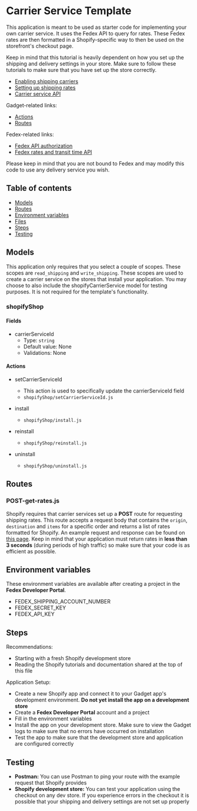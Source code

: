 # Carrier Service Template

This application is meant to be used as starter code for implementing your own carrier service. It uses the Fedex API to query for rates. These Fedex rates are then formatted in a Shopify-specific way to then be used on the storefront's checkout page.

Keep in mind that this tutorial is heavily dependent on how you set up the shipping and delivery settings in your store. Make sure to follow these tutorials to make sure that you have set up the store correctly.

- [Enabling shipping carriers](https://help.shopify.com/en/manual/shipping/setting-up-and-managing-your-shipping/enabling-shipping-carriers)
- [Setting up shipping rates](https://help.shopify.com/en/manual/shipping/setting-up-and-managing-your-shipping/setting-up-shipping-rates#create-calculated-shipping-rates)
- [Carrier service API](https://shopify.dev/docs/api/admin-rest/2023-07/resources/carrierservice)

Gadget-related links:

- [Actions](https://docs.gadget.dev/guides/actions#actions)
- [Routes](https://docs.gadget.dev/guides/http-routes/route-structure)

Fedex-related links:

- [Fedex API authorization](https://developer.fedex.com/api/en-us/catalog/authorization/v1/docs.html)
- [Fedex rates and transit time API](https://developer.fedex.com/api/en-us/catalog/rate/v1/docs.html)

Please keep in mind that you are not bound to Fedex and may modify this code to use any delivery service you wish.

## Table of contents

- [Models](#models)
- [Routes](#routes)
- [Environment variables](#environment-variables)
- [Files](#files)
- [Steps](#steps)
- [Testing](#testing)

## Models

This application only requires that you select a couple of scopes. These scopes are `read_shipping` and `write_shipping`. These scopes are used to create a carrier service on the stores that install your application. You may choose to also include the shopifyCarrierService model for testing purposes. It is not required for the template's functionality.

### shopifyShop

#### Fields

- carrierServiceId
  - Type: `string`
  - Default value: None
  - Validations: None

#### Actions

- setCarrierServiceId

  - This action is used to specifically update the carrierServiceId field
  - `shopifyShop/setCarrierServiceId.js`

- install

  - `shopifyShop/install.js`

- reinstall

  - `shopifyShop/reinstall.js`

- uninstall
  - `shopifyShop/uninstall.js`

## Routes

### POST-get-rates.js

Shopify requires that carrier services set up a **POST** route for requesting shipping rates. This route accepts a request body that contains the `origin`, `destination` and `items` for a specific order and returns a list of rates formatted for Shopify. An example request and response can be found on [this page](https://shopify.dev/docs/api/admin-rest/2023-07/resources/carrierservice). Keep in mind that your application must return rates in **less than 3 seconds** (during periods of high traffic) so make sure that your code is as efficient as possible.

## Environment variables

These environment variables are available after creating a project in the **Fedex Developer Portal**.

- FEDEX_SHIPPING_ACCOUNT_NUMBER
- FEDEX_SECRET_KEY
- FEDEX_API_KEY

## Steps

Recommendations:

- Starting with a fresh Shopify development store
- Reading the Shopify tutorials and documentation shared at the top of this file

Application Setup:

- Create a new Shopify app and connect it to your Gadget app's development environment. **Do not yet install the app on a development store**
- Create a **Fedex Developer Portal** account and a project
- Fill in the environment variables
- Install the app on your development store. Make sure to view the Gadget logs to make sure that no errors have occurred on installation
- Test the app to make sure that the development store and application are configured correctly

## Testing

- **Postman:** You can use Postman to ping your route with the example request that Shopify provides
- **Shopify development store:** You can test your application using the checkout on any dev store. If you experience errors in the checkout it is possible that your shipping and delivery settings are not set up properly

&nbsp;
